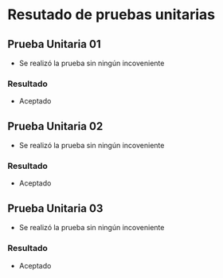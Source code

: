 # Resutado de pruebas unitarias
## Prueba Unitaria 01
- Se realizó la prueba sin ningún incoveniente
### Resultado
- Aceptado
## Prueba Unitaria 02
- Se realizó la prueba sin ningún incoveniente
### Resultado
- Aceptado
## Prueba Unitaria 03
- Se realizó la prueba sin ningún incoveniente
### Resultado
- Aceptado